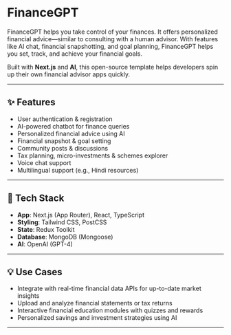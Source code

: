 # FinanceGPT

FinanceGPT helps you take control of your finances. It offers personalized financial advice—similar to consulting with a human advisor. With features like AI chat, financial snapshotting, and goal planning, FinanceGPT helps you set, track, and achieve your financial goals.

Built with **Next.js** and **AI**, this open-source template helps developers spin up their own financial advisor apps quickly.

---

## ✨ Features

- User authentication & registration  
- AI-powered chatbot for finance queries  
- Personalized financial advice using AI  
- Financial snapshot & goal setting  
- Community posts & discussions  
- Tax planning, micro-investments & schemes explorer  
- Voice chat support  
- Multilingual support (e.g., Hindi resources)  

---

## 🧰 Tech Stack

- **App**: Next.js (App Router), React, TypeScript  
- **Styling**: Tailwind CSS, PostCSS  
- **State**: Redux Toolkit  
- **Database**: MongoDB (Mongoose)  
- **AI**: OpenAI (GPT-4)  

---

## 💡 Use Cases

- Integrate with real-time financial data APIs for up-to-date market insights  
- Upload and analyze financial statements or tax returns  
- Interactive financial education modules with quizzes and rewards  
- Personalized savings and investment strategies using AI  

---

